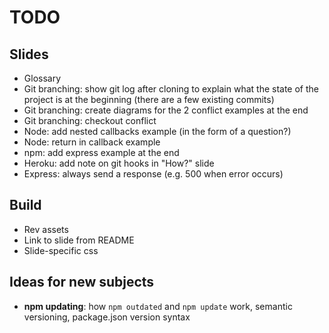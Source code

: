 # TODO



## Slides

* Glossary
* Git branching: show git log after cloning to explain what the state of the project is at the beginning (there are a few existing commits)
* Git branching: create diagrams for the 2 conflict examples at the end
* Git branching: checkout conflict
* Node: add nested callbacks example (in the form of a question?)
* Node: return in callback example
* npm: add express example at the end
* Heroku: add note on git hooks in "How?" slide
* Express: always send a response (e.g. 500 when error occurs)



## Build

* Rev assets
* Link to slide from README
* Slide-specific css



## Ideas for new subjects

* **npm updating**: how `npm outdated` and `npm update` work, semantic versioning, package.json version syntax
